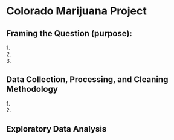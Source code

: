 # Colorado Marijuana Project<br>
## Framing the Question (purpose):<br>
1.<br>
2.<br>
3.<br>
## Data Collection, Processing, and Cleaning Methodology<br>
1.<br>
2.<br>
## Exploratory Data Analysis<br>
## 
